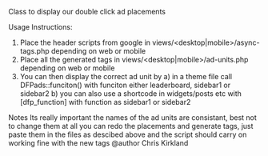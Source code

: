 Class to display our double click ad placements
 
Usage Instructions:
 1) Place the header scripts from google in views/<desktop|mobile>/async-tags.php depending on web or mobile
 2) Place all the generated tags in views/<desktop|mobile>/ad-units.php depending on web or mobile
 3) You can then display the correct ad unit by 
	a) in a theme file call DFPads::funciton() with funciton either leaderboard, sidebar1 or sidebar2
	b) you can also use a shortcode in widgets/posts etc with [dfp_function] with function as sidebar1 or sidebar2
 
Notes
 Its really important the names of the ad units are consistant, best not to change them at all
 you can redo the placements and generate tags, just paste them in the files as descibed above and the script should carry on working fine with the new tags
 @author Chris Kirkland

